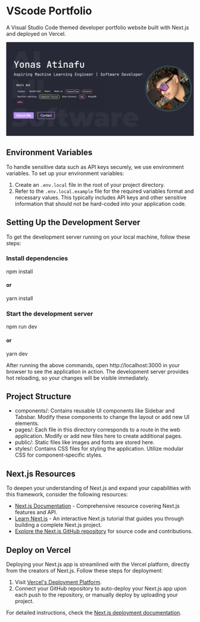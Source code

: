# VScode Portfolio

A Visual Studio Code themed developer portfolio website built with Next.js and deployed on Vercel.

![Project Illustration](public/me1.jpg )

## Environment Variables

To handle sensitive data such as API keys securely, we use environment variables. To set up your environment variables:

1. Create an `.env.local` file in the root of your project directory.
2. Refer to the `.env.local.example` file for the required variables format and necessary values. This typically includes API keys and other sensitive information that should not be hard-coded into your application code.


## Setting Up the Development Server

To get the development server running on your local machine, follow these steps:


### Install dependencies
npm install
#### or
yarn install

### Start the development server
npm run dev
#### or
yarn dev

After running the above commands, open http://localhost:3000 in your browser to see the application in action. The development server provides hot reloading, so your changes will be visible immediately.


## Project Structure
- components/: Contains reusable UI components like Sidebar and Tabsbar. Modify these components to change the layout or add new UI elements.
- pages/: Each file in this directory corresponds to a route in the web application. Modify or add new files here to create additional pages.
- public/: Static files like images and fonts are stored here.
- styles/: Contains CSS files for styling the application. Utilize modular CSS for component-specific styles.

## Next.js Resources

To deepen your understanding of Next.js and expand your capabilities with this framework, consider the following resources:

- [Next.js Documentation](https://nextjs.org/docs) - Comprehensive resource covering Next.js features and API.
- [Learn Next.js](https://nextjs.org/learn) - An interactive Next.js tutorial that guides you through building a complete Next.js project.
- [Explore the Next.js GitHub repository](https://github.com/vercel/next.js/) for source code and contributions.

## Deploy on Vercel

Deploying your Next.js app is streamlined with the Vercel platform, directly from the creators of Next.js. Follow these steps for deployment:

1. Visit [Vercel's Deployment Platform](https://vercel.com/new?utm_medium=default-template&filter=next.js&utm_source=create-next-app&utm_campaign=create-next-app-readme).
2. Connect your GitHub repository to auto-deploy your Next.js app upon each push to the repository, or manually deploy by uploading your project.

For detailed instructions, check the [Next.js deployment documentation](https://nextjs.org/docs/deployment).

